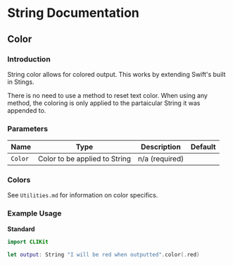 # String Documentation

## Color

### Introduction

String color allows for colored output. This works by extending Swift's built in Stings.

There is no need to use a method to reset text color. When using any method, the coloring is only applied to the partaicular String it was appended to.

### Parameters

Name | Type | Description | Default
-- | -- | -- | --
| ``Color`` | Color to be applied to String | n/a (required)

### Colors

See ``Utilities.md`` for information on color specifics.

### Example Usage

**Standard**

```swift
import CLIKit

let output: String "I will be red when outputted".color(.red)
```

